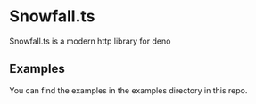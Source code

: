 # Snowfall.ts
Snowfall.ts is a modern http library for deno


## Examples
You can find the examples in the examples directory in this repo.
